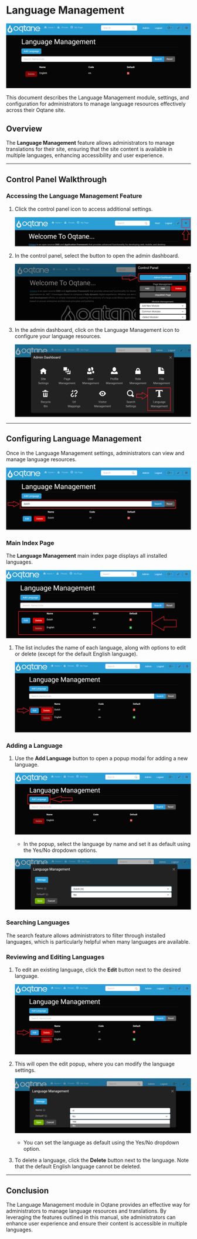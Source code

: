 # Language Management

![Language Management Feature](assets/language-management.png)

This document describes the Language Management module, settings, and configuration for administrators to manage language resources effectively across their Oqtane site.

## Overview

The **Language Management** feature allows administrators to manage translations for their site, ensuring that the site content is available in multiple languages, enhancing accessibility and user experience.

---

## Control Panel Walkthrough

### Accessing the Language Management Feature

1. Click the control panel icon to access additional settings.

   ![Control Panel Icon](assets/control-panel-button.jpg)

2. In the control panel, select the button to open the admin dashboard.

   ![Open Admin Dashboard](assets/control-panel-admin-dashboard-button.jpg)

3. In the admin dashboard, click on the Language Management icon to configure your language resources.

   ![Admin Dashboard Language Management](assets/admin-dashboard-language-management.jpg)

---

## Configuring Language Management

Once in the Language Management settings, administrators can view and manage language resources.

![Language Management Index Page](assets/language-management-search.png)

### Main Index Page

The **Language Management** main index page displays all installed languages.

![Language Management Index Page](assets/language-management-list.png)

1. The list includes the name of each language, along with options to edit or delete (except for the default English language).

   ![Edit/Delete Buttons](assets/language-management-edit-delete-buttons.png)

### Adding a Language

1. Use the **Add Language** button to open a popup modal for adding a new language.

   ![Add Language Popup](assets/language-management-add-language.png)

   - In the popup, select the language by name and set it as default using the Yes/No dropdown options.

   ![Add Language Settings](assets/language-management-add-language-settings.png)

### Searching Languages

The search feature allows administrators to filter through installed languages, which is particularly helpful when many languages are available.

### Reviewing and Editing Languages

1. To edit an existing language, click the **Edit** button next to the desired language.

   ![Edit/Delete Buttons](assets/language-management-edit-delete-buttons.png)

2. This will open the edit popup, where you can modify the language settings.

   ![Edit Language Popup](assets/language-management-edit-settings.png)

   - You can set the language as default using the Yes/No dropdown option.

3. To delete a language, click the **Delete** button next to the language. Note that the default English language cannot be deleted.


---

## Conclusion

The Language Management module in Oqtane provides an effective way for administrators to manage language resources and translations. By leveraging the features outlined in this manual, site administrators can enhance user experience and ensure their content is accessible in multiple languages.
